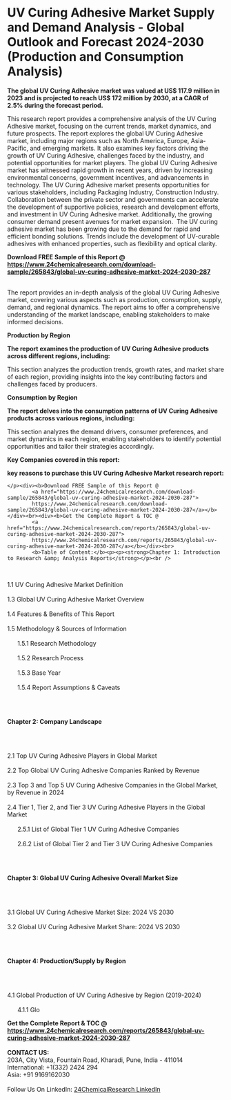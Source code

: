 <h1>UV Curing Adhesive Market Supply and Demand Analysis - Global Outlook and Forecast 2024-2030 (Production and Consumption Analysis)</h1><p><strong>The global UV Curing Adhesive market was valued at US$ 117.9 million in 2023 and is projected to reach US$ 172 million by 2030, at a CAGR of 2.5% during the forecast period.</strong></p><p>
</p><p>This research report provides a comprehensive analysis of the UV Curing Adhesive market, focusing on the current trends, market dynamics, and future prospects. The report explores the global UV Curing Adhesive market, including major regions such as North America, Europe, Asia-Pacific, and emerging markets. It also examines key factors driving the growth of UV Curing Adhesive, challenges faced by the industry, and potential opportunities for market players. The global UV Curing Adhesive market has witnessed rapid growth in recent years, driven by increasing environmental concerns, government incentives, and advancements in technology. The UV Curing Adhesive market presents opportunities for various stakeholders, including Packaging Industry, Construction Industry. Collaboration between the private sector and governments can accelerate the development of supportive policies, research and development efforts, and investment in UV Curing Adhesive market. Additionally, the growing consumer demand present avenues for market expansion.  The UV curing adhesive market has been growing due to the demand for rapid and efficient bonding solutions. Trends include the development of UV-curable adhesives with enhanced properties, such as flexibility and optical clarity.</p><div><b>Download FREE Sample of this Report @ 
            <a href="https://www.24chemicalresearch.com/download-sample/265843/global-uv-curing-adhesive-market-2024-2030-287">
            https://www.24chemicalresearch.com/download-sample/265843/global-uv-curing-adhesive-market-2024-2030-287</a></b></div><br><p>
</p><p>The report provides an in-depth analysis of the global UV Curing Adhesive market, covering various aspects such as production, consumption, supply, demand, and regional dynamics. The report aims to offer a comprehensive understanding of the market landscape, enabling stakeholders to make informed decisions.</p><p>
</p><p><strong>Production by Region</strong></p><p>
</p><p><strong>The report examines the production of UV Curing Adhesive products across different regions, including:</strong></p><p>
</p><p>
</p><p>This section analyzes the production trends, growth rates, and market share of each region, providing insights into the key contributing factors and challenges faced by producers.</p><p>
</p><p><strong>Consumption by Region</strong></p><p>
</p><p><strong>The report delves into the consumption patterns of UV Curing Adhesive products across various regions, including:</strong></p><p>
</p><p>
	</p><p>
</p><p>This section analyzes the demand drivers, consumer preferences, and market dynamics in each region, enabling stakeholders to identify potential opportunities and tailor their strategies accordingly.</p><p>
<strong>Key Companies covered in this report:</strong></p><p>
</p><p>
</p><p><strong>key reasons to purchase this UV Curing Adhesive Market research report:</strong></p><p>

	</p><div><b>Download FREE Sample of this Report @ 
            <a href="https://www.24chemicalresearch.com/download-sample/265843/global-uv-curing-adhesive-market-2024-2030-287">
            https://www.24chemicalresearch.com/download-sample/265843/global-uv-curing-adhesive-market-2024-2030-287</a></b></div><br><div><b>Get the Complete Report & TOC @ 
            <a href="https://www.24chemicalresearch.com/reports/265843/global-uv-curing-adhesive-market-2024-2030-287">
            https://www.24chemicalresearch.com/reports/265843/global-uv-curing-adhesive-market-2024-2030-287</a></b></div><br>
            <b>Table of Content:</b><p><p><strong>Chapter 1: Introduction to Research &amp; Analysis Reports</strong></p><br />
<br />
<p>1.1 UV Curing Adhesive  Market Definition<br /><br />
1.3 Global UV Curing Adhesive  Market Overview<br /><br />
1.4 Features &amp; Benefits of This Report<br /><br />
1.5 Methodology &amp; Sources of Information<br /><br />
&nbsp;&nbsp;&nbsp;&nbsp;&nbsp; 1.5.1 Research Methodology<br /><br />
&nbsp;&nbsp;&nbsp;&nbsp;&nbsp; 1.5.2 Research Process<br /><br />
&nbsp;&nbsp;&nbsp;&nbsp;&nbsp; 1.5.3 Base Year<br /><br />
&nbsp;&nbsp;&nbsp;&nbsp;&nbsp; 1.5.4 Report Assumptions &amp; Caveats</p><br />
<br />
<p><strong>Chapter 2: Company Landscape</strong></p><br />
<br />
<p>2.1 Top UV Curing Adhesive  Players in Global Market<br /><br />
2.2 Top Global UV Curing Adhesive  Companies Ranked by Revenue<br /><br />
2.3 Top 3 and Top 5 UV Curing Adhesive  Companies in the Global Market, by Revenue in 2024<br /><br />
2.4 Tier 1, Tier 2, and Tier 3 UV Curing Adhesive  Players in the Global Market<br /><br />
&nbsp;&nbsp;&nbsp;&nbsp;&nbsp; 2.5.1 List of Global Tier 1 UV Curing Adhesive  Companies<br /><br />
&nbsp;&nbsp;&nbsp;&nbsp;&nbsp; 2.6.2 List of Global Tier 2 and Tier 3 UV Curing Adhesive  Companies</p><br />
<br />
<p><strong>Chapter 3: Global UV Curing Adhesive  Overall Market Size</strong></p><br />
<br />
<p>3.1 Global UV Curing Adhesive  Market Size: 2024 VS 2030<br /><br />
3.2 Global UV Curing Adhesive  Market Share: 2024 VS 2030</p><br />
<br />
<p><strong>Chapter 4: Production/Supply by Region</strong></p><br />
<br />
<p>4.1 Global Production of UV Curing Adhesive  by Region (2019-2024)<br /><br />
&nbsp;&nbsp;&nbsp;&nbsp;&nbsp; 4.1.1 Glo</p><div><b>Get the Complete Report & TOC @ 
            <a href="https://www.24chemicalresearch.com/reports/265843/global-uv-curing-adhesive-market-2024-2030-287">
            https://www.24chemicalresearch.com/reports/265843/global-uv-curing-adhesive-market-2024-2030-287</a></b></div><br><b>CONTACT US:</b><br>
            203A, City Vista, Fountain Road, Kharadi, Pune, India - 411014<br>
            International: +1(332) 2424 294<br>
            Asia: +91 9169162030 <br><br>
            Follow Us On LinkedIn: <a href="https://www.linkedin.com/company/24chemicalresearch/">24ChemicalResearch LinkedIn</a>